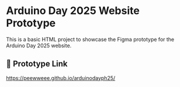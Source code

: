 # Arduino Day 2025 Website Prototype

This is a basic HTML project to showcase the Figma prototype for the Arduino Day 2025 website.

## 🔗 Prototype Link
https://peewweee.github.io/arduinodayph25/
